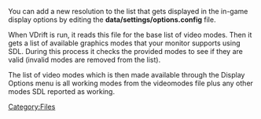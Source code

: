You can add a new resolution to the list that gets displayed in the in-game display options by editing the **data/settings/options.config** file.

When VDrift is run, it reads this file for the base list of video modes. Then it gets a list of available graphics modes that your monitor supports using SDL. During this process it checks the provided modes to see if they are valid (invalid modes are removed from the list).

The list of video modes which is then made available through the Display Options menu is all working modes from the videomodes file plus any other modes SDL reported as working.

<Category:Files>
